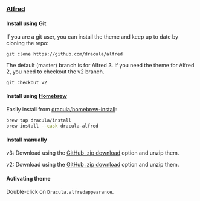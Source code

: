 ### [Alfred](https://www.alfredapp.com/)

#### Install using Git

If you are a git user, you can install the theme and keep up to date by cloning the repo:

    git clone https://github.com/dracula/alfred

The default (master) branch is for Alfred 3. If you need the theme for Alfred 2, you need to checkout the v2 branch.

    git checkout v2

#### Install using [Homebrew](https://brew.sh)

Easily install from [dracula/homebrew-install](https://github.com/dracula/homebrew-install/blob/master/Casks/dracula-alfred.rb):

``` sh
brew tap dracula/install
brew install --cask dracula-alfred
```

#### Install manually

v3: Download using the [GitHub .zip download](https://github.com/dracula/alfred/archive/master.zip) option and unzip them.

v2: Download using the [GitHub .zip download](https://github.com/dracula/alfred/archive/v2.zip) option and unzip them.

#### Activating theme

Double-click on `Dracula.alfredappearance`.
